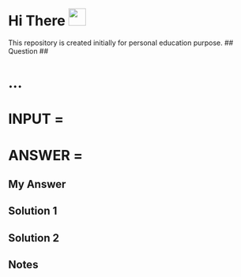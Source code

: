 # **Hi** There <img src="https://raw.githubusercontent.com/iampavangandhi/iampavangandhi/master/gifs/Hi.gif" width="35px">

<p>
This repository is created initially for personal education purpose.
## Question ##

# ...
# INPUT = 
# ANSWER = 


## My Answer


## Solution 1


## Solution 2


## Notes ##

